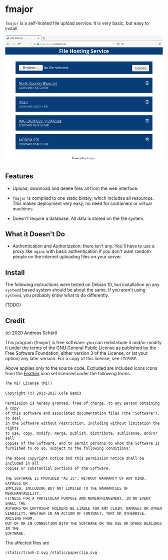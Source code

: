 # fmajor

`fmajor` is a self-hosted file upload service. It is very basic, but
easy to install.

![Screenshot of fmajor running in Firefox](doc/screenshot.png)

## Features

* Upload, download and delete files all from the web interface.

* `fmajor` is compiled to one static binary, which includes all
  resources. This makes deployment very easy, no need for containers
  or virtual machines.

* Doesn't require a database. All data is stored on the file system.

## What it Doesn't Do

* Authentication and Authorization; there isn't any. You'll have
  to use a proxy like `nginx` with basic authentication if you don't
  want random people on the internet uploading files on your server.

## Install

The following instructions were tested on Debian 10, but installation
on any `systemd` based system should be about the same. If you aren't
using `systemd`, you probably know what to do differently.

(TODO)

## Credit

(c) 2020 Andreas Schärtl

This program (fmajor) is free software: you can redistribute it and/or
modify it under the terms of the GNU General Public License as
published by the Free Software Foundation, either version 3 of the
License, or (at your option) any later version. For a copy of this
license, see `LICENSE`.

Above applies only to the source code. Excluded are included icons
icons from the [Feather](https://feathericons.com/) icon set licensed
under the following terms.

	The MIT License (MIT)

	Copyright (c) 2013-2017 Cole Bemis

	Permission is hereby granted, free of charge, to any person obtaining a copy
	of this software and associated documentation files (the "Software"), to deal
	in the Software without restriction, including without limitation the rights
	to use, copy, modify, merge, publish, distribute, sublicense, and/or sell
	copies of the Software, and to permit persons to whom the Software is
	furnished to do so, subject to the following conditions:

	The above copyright notice and this permission notice shall be included in all
	copies or substantial portions of the Software.

	THE SOFTWARE IS PROVIDED "AS IS", WITHOUT WARRANTY OF ANY KIND, EXPRESS OR
	IMPLIED, INCLUDING BUT NOT LIMITED TO THE WARRANTIES OF MERCHANTABILITY,
	FITNESS FOR A PARTICULAR PURPOSE AND NONINFRINGEMENT. IN NO EVENT SHALL THE
	AUTHORS OR COPYRIGHT HOLDERS BE LIABLE FOR ANY CLAIM, DAMAGES OR OTHER
	LIABILITY, WHETHER IN AN ACTION OF CONTRACT, TORT OR OTHERWISE, ARISING FROM,
	OUT OF OR IN CONNECTION WITH THE SOFTWARE OR THE USE OR OTHER DEALINGS IN THE
	SOFTWARE.

The affected files are

	/static/trash-2.svg /static/paperclip.svg
